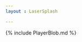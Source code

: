 ```yaml
---
layout : LaserSplash

---
```



	

<!--<a href = "{{ "MonthlyScores " | relative_url }}" > Monthly Laserforce Scores for Edinburgh</a> <br/>
<a href = "{{ "StarQuality " | relative_url }}" > The Star players of Edinburgh</a> <br/>
<a href = "{{ "Overachievers " | relative_url }}" > Who's collected the most & best achievements at Edinburgh?</a> -->



{% include PlayerBlob.md %}  